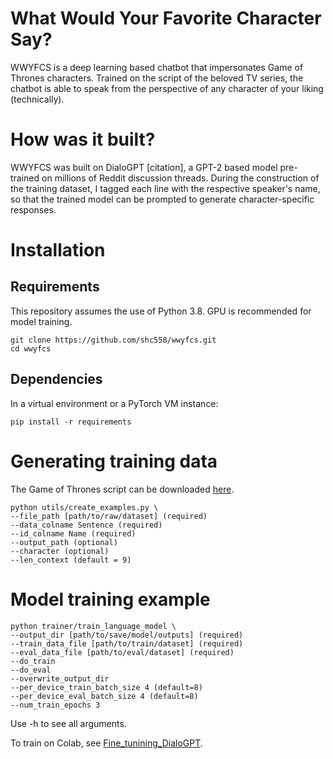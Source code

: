 # What Would Your Favorite Character Say?
WWYFCS is a deep learning based chatbot that impersonates Game of Thrones characters. Trained on the script of the beloved TV series, the chatbot is able to speak from the perspective of any character of your liking (technically).


# How was it built?
WWYFCS was built on DialoGPT [citation], a GPT-2 based model pre-trained on millions of Reddit discussion threads. During the construction of the training dataset, I tagged each line with the respective speaker's name, so that the trained model can be prompted to generate character-specific responses.

# Installation

## Requirements
This repository assumes the use of Python 3.8. GPU is recommended for model training.

```
git clone https://github.com/shc558/wwyfcs.git
cd wwyfcs
```

## Dependencies
In a virtual environment or a PyTorch VM instance:

```
pip install -r requirements
```

# Generating training data

The Game of Thrones script can be downloaded [here](https://www.kaggle.com/albenft/game-of-thrones-script-all-seasons/download).

```
python utils/create_examples.py \
--file_path [path/to/raw/dataset] (required)
--data_colname Sentence (required)
--id_colname Name (required)
--output_path (optional)
--character (optional)
--len_context (default = 9)

```

# Model training example

```
python trainer/train_language_model \
--output_dir [path/to/save/model/outputs] (required)
--train_data_file [path/to/train/dataset] (required)
--eval_data_file [path/to/eval/dataset] (required)
--do_train
--do_eval
--overwrite_output_dir
--per_device_train_batch_size 4 (default=8)
--per_device_eval_batch_size 4 (default=8)
--num_train_epochs 3
```

Use -h to see all arguments.

To train on Colab, see [Fine_tunining_DialoGPT](https://github.com/shc558/wwyfcs/blob/dev/notebooks/Fine_tuning_DialoGPT.ipynb).
